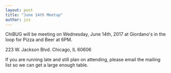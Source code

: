 ```yaml
---
layout: post
title: "June 14th Meetup"
author: jcs
---
```


ChiBUG will be meeting on Wednesday, June 14th, 2017 at Giordano's in the loop
for Pizza and Beer at 6PM.

223 W. Jackson Blvd. Chicago, IL 60606

If you are running late and still plan on attending, please email the mailing
list so we can get a large enough table.
